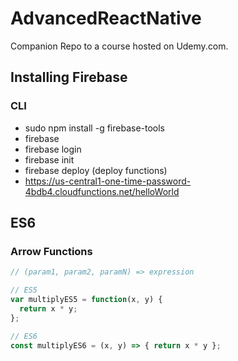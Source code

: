 # AdvancedReactNative

Companion Repo to a course hosted on Udemy.com.  

## Installing Firebase
### CLI
* sudo npm install -g firebase-tools
* firebase
* firebase login
* firebase init
* firebase deploy (deploy functions)
* https://us-central1-one-time-password-4bdb4.cloudfunctions.net/helloWorld

## ES6
### Arrow Functions
```javascript
// (param1, param2, paramN) => expression

// ES5
var multiplyES5 = function(x, y) {
  return x * y;
};

// ES6
const multiplyES6 = (x, y) => { return x * y };
```
